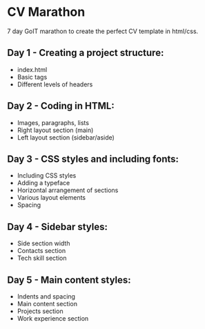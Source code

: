 # CV Marathon

7 day GoIT marathon to create the perfect CV template in html/css.

## Day 1 - Creating a project structure:

- index.html
- Basic tags
- Different levels of headers

## Day 2 - Coding in HTML:

- Images, paragraphs, lists
- Right layout section (main)
- Left layout section (sidebar/aside)

## Day 3 - CSS styles and including fonts:

- Including CSS styles
- Adding a typeface
- Horizontal arrangement of sections
- Various layout elements
- Spacing

## Day 4 - Sidebar styles:

- Side section width
- Contacts section
- Tech skill section

## Day 5 - Main content styles:

- Indents and spacing
- Main content section
- Projects section
- Work experience section
